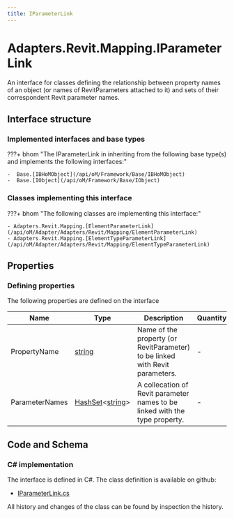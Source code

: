 ```yaml
---
title: IParameterLink
---
```


# Adapters.Revit.Mapping.IParameterLink

An interface for classes defining the relationship between property names of an object (or names of RevitParameters attached to it) and sets of their correspondent Revit parameter names.

## Interface structure

### Implemented interfaces and base types

???+ bhom "The IParameterLink in inheriting from the following base type(s) and implements the following interfaces:"

    -  Base.[IBHoMObject](/api/oM/Framework/Base/IBHoMObject)
    -  Base.[IObject](/api/oM/Framework/Base/IObject)


### Classes implementing this interface

???+ bhom "The following classes are implementing this interface:"

    - Adapters.Revit.Mapping.[ElementParameterLink](/api/oM/Adapter/Adapters/Revit/Mapping/ElementParameterLink)
    - Adapters.Revit.Mapping.[ElementTypeParameterLink](/api/oM/Adapter/Adapters/Revit/Mapping/ElementTypeParameterLink)


## Properties



### Defining properties

The following properties are defined on the interface

| Name             | Type             | Description      | Quantity         |
|------------------|------------------|------------------|------------------|
| PropertyName | [string](https://learn.microsoft.com/en-us/dotnet/api/System.String?view=netstandard-2.0) | Name of the property (or RevitParameter) to be linked with Revit parameters. | - |
| ParameterNames | [HashSet](https://learn.microsoft.com/en-us/dotnet/api/System.Collections.Generic.HashSet-1?view=netstandard-2.0)&lt;[string](https://learn.microsoft.com/en-us/dotnet/api/System.String?view=netstandard-2.0)&gt; | A collecation of Revit parameter names to be linked with the type property. | - |


## Code and Schema

### C# implementation

The interface is defined in C#. The class definition is available on github:

- [IParameterLink.cs](https://github.com/BHoM/Revit_Toolkit/blob/develop/Revit_oM/Mapping/IParameterLink.cs)

All history and changes of the class can be found by inspection the history.
